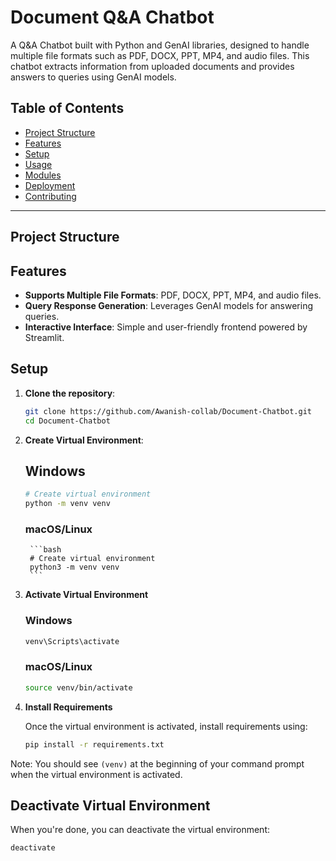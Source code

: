 # Document Q&A Chatbot

A Q&A Chatbot built with Python and GenAI libraries, designed to handle multiple file formats such as PDF, DOCX, PPT, MP4, and audio files. This chatbot extracts information from uploaded documents and provides answers to queries using GenAI models.

## Table of Contents
- [Project Structure](#project-structure)
- [Features](#features)
- [Setup](#setup)
- [Usage](#usage)
- [Modules](#modules)
- [Deployment](#deployment)
- [Contributing](#contributing)

---

## Project Structure


## Features

- **Supports Multiple File Formats**: PDF, DOCX, PPT, MP4, and audio files.
- **Query Response Generation**: Leverages GenAI models for answering queries.
- **Interactive Interface**: Simple and user-friendly frontend powered by Streamlit.

## Setup

1. **Clone the repository**:


    ```bash
    git clone https://github.com/Awanish-collab/Document-Chatbot.git
    cd Document-Chatbot

2. **Create Virtual Environment**:
    ## Windows
    ```bash
    # Create virtual environment
    python -m venv venv
    ```
    ### macOS/Linux
        ```bash
        # Create virtual environment
        python3 -m venv venv
        ```

3. **Activate Virtual Environment**
    ### Windows
    ```bash
    venv\Scripts\activate
    ```
    ### macOS/Linux
    ```bash
    source venv/bin/activate
    ```

4. **Install Requirements**


    Once the virtual environment is activated, install requirements using:
    ```bash
    pip install -r requirements.txt
    ```

Note: You should see `(venv)` at the beginning of your command prompt when the virtual environment is activated.

## Deactivate Virtual Environment

When you're done, you can deactivate the virtual environment:
```bash
deactivate
```
